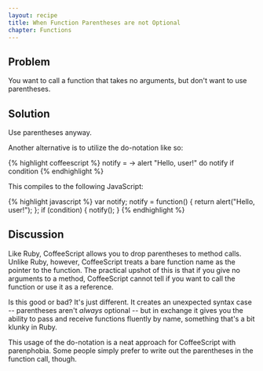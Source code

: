 ```yaml
---
layout: recipe
title: When Function Parentheses are not Optional
chapter: Functions
---
```

## Problem

You want to call a function that takes no arguments, but don't want to use parentheses.

## Solution

Use parentheses anyway.

Another alternative is to utilize the do-notation like so:

{% highlight coffeescript %}
notify = -> alert "Hello, user!"
do notify if condition
{% endhighlight %}

This compiles to the following JavaScript:

{% highlight javascript %}
var notify;
notify = function() {
	return alert("Hello, user!");
};
if (condition) {
	notify();
}
{% endhighlight %}

## Discussion

Like Ruby, CoffeeScript allows you to drop parentheses to method calls. Unlike Ruby, however, CoffeeScript treats a bare function name as the pointer to the function. The practical upshot of this is that if you give no arguments to a method, CoffeeScript cannot tell if you want to call the function or use it as a reference.

Is this good or bad? It's just different. It creates an unexpected syntax case -- parentheses aren't _always_ optional -- but in exchange it gives you the ability to pass and receive functions fluently by name, something that's a bit klunky in Ruby.

This usage of the do-notation is a neat approach for CoffeeScript with parenphobia.
Some people simply prefer to write out the parentheses in the function call, though.
